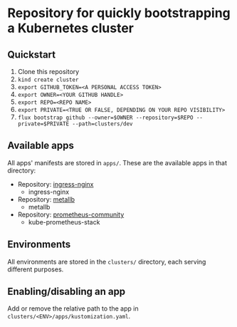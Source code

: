 # Repository for quickly bootstrapping a Kubernetes cluster

## Quickstart

1. Clone this repository
1. `kind create cluster`
1. `export GITHUB_TOKEN=<A PERSONAL ACCESS TOKEN>`
1. `export OWNER=<YOUR GITHUB HANDLE>`
1. `export REPO=<REPO NAME>`
1. `export PRIVATE=<TRUE OR FALSE, DEPENDING ON YOUR REPO VISIBILITY>`
1. `flux bootstrap github --owner=$OWNER --repository=$REPO --private=$PRIVATE --path=clusters/dev`

## Available apps

All apps' manifests are stored in `apps/`. These are the available apps in that directory:

<!-- APPS -->
- Repository: [ingress-nginx](https://kubernetes.github.io/ingress-nginx)
  - ingress-nginx
- Repository: [metallb](https://metallb.github.io/metallb)
  - metallb
- Repository: [prometheus-community](https://prometheus-community.github.io/helm-charts)
  - kube-prometheus-stack
<!-- APPS -->

## Environments

All environments are stored in the `clusters/` directory, each serving different purposes.

## Enabling/disabling an app

Add or remove the relative path to the app in `clusters/<ENV>/apps/kustomization.yaml`.
